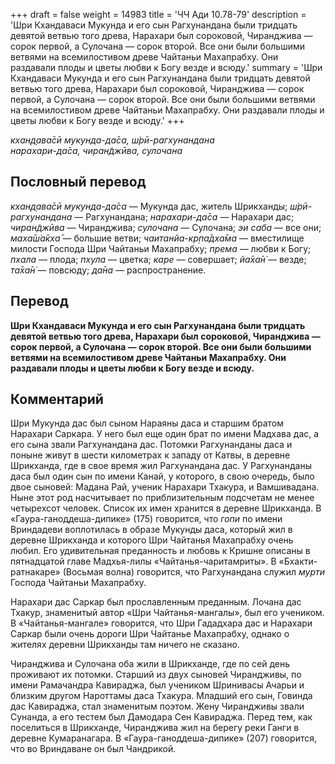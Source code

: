 +++
draft = false
weight = 14983
title = 'ЧЧ Ади 10.78-79'
description = 'Шри Кхандаваси Мукунда и его сын Рагхунандана были тридцать девятой ветвью того древа, Нарахари был сороковой, Чиранджива — сорок первой, а Сулочана — сорок второй. Все они были большими ветвями на всемилостивом древе Чайтаньи Махапрабху. Они раздавали плоды и цветы любви к Богу везде и всюду.'
summary = 'Шри Кхандаваси Мукунда и его сын Рагхунандана были тридцать девятой ветвью того древа, Нарахари был сороковой, Чиранджива — сорок первой, а Сулочана — сорок второй. Все они были большими ветвями на всемилостивом древе Чайтаньи Махапрабху. Они раздавали плоды и цветы любви к Богу везде и всюду.'
+++

_кхан̣д̣ава̄сӣ мукунда-да̄са, ш́рӣ-рагхунандана  
нарахари-да̄са, чиран̃джӣва, сулочана_

## Пословный перевод

_кхан̣д̣ава̄сӣ_ _мукунда_\-_да̄са_ — Мукунда дас, житель Шрикханды; _ш́рӣ_\-_рагхунандана_ — Рагхунандана; _нарахари_\-_да̄са_ — Нарахари дас; _чиран̃джӣва_ — Чиранджива; _сулочана_ — Сулочана; _эи_ _саба_ — все они; _маха̄ш́а̄кха̄_ — большие ветви; _чаитанйа_\-_кр̣па̄дха̄ма_ — вместилище милости Господа Шри Чайтаньи Махапрабху; _према_ — любви к Богу; _пхала_ — плода; _пхула_ — цветка; _каре_ — совершает; _йа̄ха̄н̇_ — везде; _та̄ха̄н̇_ — повсюду; _да̄на_ — распространение.

## Перевод

**Шри Кхандаваси Мукунда и его сын Рагхунандана были тридцать девятой ветвью того древа, Нарахари был сороковой, Чиранджива — сорок первой, а Сулочана — сорок второй. Все они были большими ветвями на всемилостивом древе Чайтаньи Махапрабху. Они раздавали плоды и цветы любви к Богу везде и всюду.**

## Комментарий

Шри Мукунда дас был сыном Нараяны даса и старшим братом Нарахари Саркара. У него был еще один брат по имени Мадхава дас, а его сына звали Рагхунандана дас. Потомки Рагхунанданы даса и поныне живут в шести километрах к западу от Катвы, в деревне Шрикханда, где в свое время жил Рагхунандана дас. У Рагхунанданы даса был один сын по имени Канай, у которого, в свою очередь, было двое сыновей: Мадана Рай, ученик Нарахари Тхакура, и Вамшивадана. Ныне этот род насчитывает по приблизительным подсчетам не менее четырехсот человек. Список их имен хранится в деревне Шрикханда. В «Гаура-ганоддеша-дипике» (175) говорится, что _гопи_ по имени Вриндадеви воплотилась в образе Мукунды даса, который жил в деревне Шрикханда и которого Шри Чайтанья Махапрабху очень любил. Его удивительная преданность и любовь к Кришне описаны в пятнадцатой главе Мадхья-лилы «Чайтанья-чаритамриты». В «Бхакти-ратнакаре» (Восьмая волна) говорится, что Рагхунандана служил _мурти_ Господа Чайтаньи Махапрабху.

Нарахари дас Саркар был прославленным преданным. Лочана дас Тхакур, знаменитый автор «Шри Чайтанья-мангалы», был его учеником. В «Чайтанья-мангале» говорится, что Шри Гададхара дас и Нарахари Саркар были очень дороги Шри Чайтанье Махапрабху, однако о жителях деревни Шрикханды там ничего не сказано.

Чиранджива и Сулочана оба жили в Шрикханде, где по сей день проживают их потомки. Старший из двух сыновей Чирандживы, по имени Рамачандра Кавираджа, был учеником Шринивасы Ачарьи и близким другом Нароттамы даса Тхакура. Младший его сын, Говинда дас Кавираджа, стал знаменитым поэтом. Жену Чирандживы звали Сунанда, а его тестем был Дамодара Сен Кавираджа. Перед тем, как поселиться в Шрикханде, Чиранджива жил на берегу реки Ганги в деревне Кумаранагара. В «Гаура-ганоддеша-дипике» (207) говорится, что во Вриндаване он был Чандрикой.
